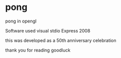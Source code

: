# pong
pong in opengl

Software used
 visual stdio Express 2008
 
this was developed as a 50th anniversary celebration

thank you for reading 
goodluck
